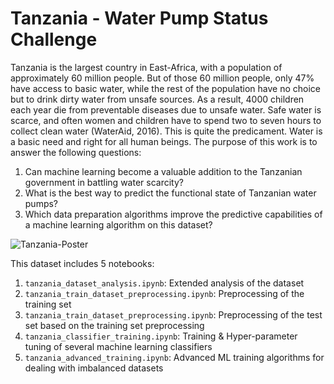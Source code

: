 # Tanzania - Water Pump Status Challenge

Tanzania is the largest country in East-Africa, with a population of approximately 60 million people.
But of those 60 million people, only 47% have access to basic water, while the rest of the population
have no choice but to drink dirty water from unsafe sources. As a result, 4000 children each year die
from preventable diseases due to unsafe water. Safe water is scarce, and often women and children have
to spend two to seven hours to collect clean water (WaterAid, 2016). This is quite the predicament.
Water is a basic need and right for all human beings. The purpose of this work is to answer the following
questions:

1. Can machine learning become a valuable addition to the Tanzanian government in battling water scarcity?
2. What is the best way to predict the functional state of Tanzanian water pumps?
3. Which data preparation algorithms improve the predictive capabilities of a machine learning algorithm on this dataset?

![Tanzania-Poster](https://github.com/kochlisGit/Predictive-Maintainance-Tanzania-Water-Pumps/blob/main/Predicting%20pump%20Failures%20in%20Tanzania.png)

This dataset includes 5 notebooks:
1. `tanzania_dataset_analysis.ipynb`: Extended analysis of the dataset
2. `tanzania_train_dataset_preprocessing.ipynb`: Preprocessing of the training set
3. `tanzania_train_dataset_preprocessing.ipynb`: Preprocessing of the test set based on the training set preprocessing
4. `tanzania_classifier_training.ipynb`: Training & Hyper-parameter tuning of several machine learning classifiers
5. `tanzania_advanced_training.ipynb`: Advanced ML training algorithms for dealing with imbalanced datasets

